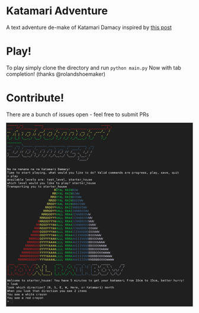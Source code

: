 # Katamari Adventure
A text adventure de-make of Katamari Damacy inspired by [this post](http://katamari-damacy.livejournal.com/262676.html)

# Play!
To play simply clone the directory and run `python main.py`
Now with tab completion! (thanks @rolandshoemaker)

# Contribute!
There are a bunch of issues open - feel free to submit PRs

![](https://raw.githubusercontent.com/SwartzCr/katamari/master/share/readme.jpg)
